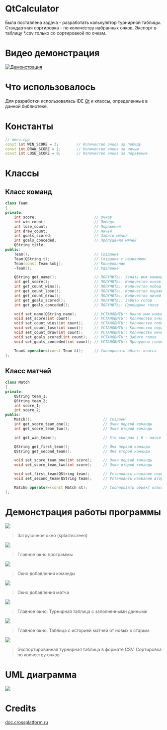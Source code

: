 # QtCalculator

Была поставлена задача - разработать калькулятор турнирной таблицы. Стандартная сортировка - по количеству набранных очков. Экспорт в таблицу *.csv только со сортировкой по очкам.

# Видео демонстрация
[![Демонстрация](https://i.ytimg.com/vi/5XL6KyEjlBo/maxresdefault.jpg)](https://www.youtube.com/watch?v=5XL6KyEjlBo)

# Что использовалось
Для разработки использовалась IDE [Qt](https://www.qt.io/) и классы, определенные в данной библиотеке.

# Константы
```cpp
// menu.cpp
const int WIN_SCORE = 3;        // Количество очков за победу
const int DRAW_SCORE = 1;       // Количество очков за ничью
const int LOSE_SCORE = 0;       // Количество очков за поражение
```

# Классы
## Класс команд
```cpp
class Team
{
private:
    int score;                          // Очков
    int win_count;                      // Победы
    int lose_count;                     // Поражения
    int draw_count;                     // Ничья
    int goals_scored;                   // Забито мячей
    int goals_conceded;                 // Пропущенно мячей
    QString title;
public:
    Team();                             // Создание
    Team(QString t);                    // Создание с названием
    Team(const Team &obj);              // Копирование
    ~Team();                            // Удаление

    QString get_name();                 // ПОЛУЧИТЬ:: Узнать имя команды
    int get_score();                    // ПОЛУЧИТЬ:: Количество очков
    int get_count_wins();               // ПОЛУЧИТЬ:: Количество побед
    int get_count_lose();               // ПОЛУЧИТЬ:: Количество поражений
    int get_count_draw();               // ПОЛУЧИТЬ:: Количество ничей
    int get_goals_scored();             // ПОЛУЧИТЬ:: Забито голов
    int get_goals_conceded();           // ПОЛУЧИТЬ:: Пропущено голов

    void set_name(QString name);        // УСТАНОВИТЬ:: Новое имя команды
    void set_score(int count);          // УСТАНОВИТЬ:: Количество очков
    void set_count_wins(int count);     // УСТАНОВИТЬ:: Количество побед
    void set_count_lose(int count);     // УСТАНОВИТЬ:: Количество поражений
    void set_count_draw(int count);     // УСТАНОВИТЬ:: Количество ничей
    void set_goals_scored(int count);   // УСТАНОВИТЬ:: Забито голов
    void set_goals_conceded(int count); // УСТАНОВИТЬ:: Пропущено голов

    Team& operator=(const Team &t);     // Скопировать объект класса
};
```

## Класс матчей
```cpp
class Match
{
private:
    QString team_1;
    QString team_2;
    int score_1;
    int score_2;
public:
    Match();                                // Создаем
    int get_score_team_one();               // Очки первой команды
    int get_score_team_two();               // Очки второй команды

    int get_win_team();                     // Кто выиграл ( 0 - ничья / 1 - первая / 2 - вторая )

    QString get_first_team();               // Имя первой команды
    QString get_second_team();              // Имя второй команды

    void set_score_team_one(int score);     // Очки первой команды
    void set_score_team_two(int score);     // Очки второй команды

    void set_first_team(QString team);      // Установить название первой команды
    void set_second_team(QString team);     // Установить название второй команды

    Match& operator=(const Match &t);       // Скопировать объект класса
};
```

# Демонстрация работы программы
![](https://i.ibb.co/VmLgS5V/2021-05-16-15-09-25.png)
> Загрузочное окно (splashscreen)

![](https://i.ibb.co/KxQ7jMZ/2021-05-16-15-09-40.png)
> Главное окно программы

![](https://i.ibb.co/kX2QZVq/2021-05-16-15-09-52.png)
> Окно добавления команды

![](https://i.ibb.co/Jtd9Hv9/2021-05-16-15-10-01.png)
> Окно добавления матча

![](https://i.ibb.co/F8rTk85/2021-05-16-15-10-49.png)
> Главное окно. Турнирная таблица с заполненными данными

![](https://i.ibb.co/chBWzsV/2021-05-16-15-10-59.png)
> Главное окно. Таблица с историей матчей от новых к старым

![](https://i.ibb.co/q5M1b2j/2021-05-16-15-11-47.png)
> Экспортированная турнирная таблица в формате CSV. Сортировка по колчеству очков

# UML диаграмма
![](https://i.ibb.co/KhdcSRy/2021-05-16-15-11-17.png)

# Credits
[doc.crossplatform.ru](http://doc.crossplatform.ru/qt/4.4.3/tutorials-addressbook-part1.html)
